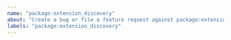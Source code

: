 ```yaml
---
name: "package:extension_discovery"
about: "Create a bug or file a feature request against package:extension_discovery."
labels: "package:extension_discovery"
---
```

